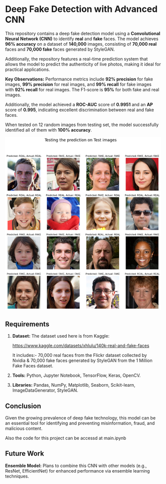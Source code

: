 # Deep Fake Detection with Advanced CNN

This repository contains a deep fake detection model using a **Convolutional Neural Network (CNN)** to identify **real** and **fake** faces. The model achieves **96% accuracy** on a dataset of **140,000** images, consisting of **70,000 real** faces and **70,000 fake** faces generated by StyleGAN.

Additionally, the repository features a real-time prediction system that allows the model to predict the authenticity of live photos, making it ideal for practical applications.

**Key Observations:** 
Performance metrics include **92% precision** for fake images, **99% precision** for real images, and **99% recall** for fake images with **92% recall** for real images. The F1-score is **95%** for both fake and real images. 

Additionally, the model achieved a **ROC-AUC** score of **0.9951** and an **AP** score of **0.995**, indicating excellent discrimination between real and fake faces.

When tested on 12 random images from testing set, the model successfully identified all of them with **100% accuracy**.

![sample result](random_testing.png)
## Requirements

1. **Dataset:**
The dataset used here is from Kaggle:

   https://www.kaggle.com/datasets/xhlulu/140k-real-and-fake-faces

   It includes:-
70,000 real faces from the Flickr dataset collected by Nvidia &
70,000 fake faces generated by StyleGAN from the 1 Million Fake Faces dataset.

2. **Tools:** Python, Jupyter Notebook, TensorFlow, Keras, OpenCV.
3. **Libraries:** Pandas, NumPy, Matplotlib, Seaborn, Scikit-learn, ImageDataGenerator, StyleGAN.

## Conclusion
Given the growing prevalence of deep fake technology, this model can be an essential tool for identifying and preventing misinformation, fraud, and malicious content.

Also the code for this project can be accessd at main.ipynb

## Future Work

**Ensemble Model:** Plans to combine this CNN with other models (e.g., ResNet, EfficientNet) for enhanced performance via ensemble learning techniques.
